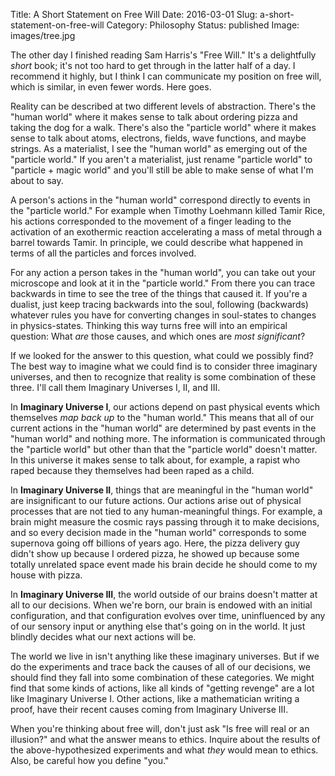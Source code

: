 Title: A Short Statement on Free Will
Date: 2016-03-01
Slug: a-short-statement-on-free-will
Category: Philosophy
Status: published
Image: images/tree.jpg

The other day I finished reading Sam Harris's "Free Will." It's a delightfully
*short* book; it's not too hard to get through in the latter half of a day.
I recommend it highly, but I think I can communicate my position on free will,
which is similar, in even fewer words. Here goes.

Reality can be described at two different levels of abstraction. There's the
"human world" where it makes sense to talk about ordering pizza and taking the
dog for a walk. There's also the "particle world" where it makes sense to talk
about atoms, electrons, fields, wave functions, and maybe strings. As
a materialist, I see the "human world" as emerging out of the "particle world."
If you aren't a materialist, just rename "particle world" to "particle + magic
world" and you'll still be able to make sense of what I'm about to say.

A person's actions in the "human world" correspond directly to events in the
"particle world." For example when Timothy Loehmann killed Tamir Rice, his
actions corresponded to the movement of a finger leading to the activation of an
exothermic reaction accelerating a mass of metal through a barrel towards Tamir.
In principle, we could describe what happened in terms of all the particles and
forces involved.

For any action a person takes in the "human world", you can take out your
microscope and look at it in the "particle world." From there you can trace
backwards in time to see the tree of the things that caused it. If you're
a dualist, just keep tracing backwards into the soul, following (backwards)
whatever rules you have for converting changes in soul-states to changes in
physics-states. Thinking this way turns free will into an empirical question:
What *are* those causes, and which ones are *most significant*?

If we looked for the answer to this question, what could we possibly find? The
best way to imagine what we could find is to consider three imaginary universes,
and then to recognize that reality is some combination of these three. I'll call
them Imaginary Universes I, II, and III.

In **Imaginary Universe I**, our actions depend on past physical events which
themselves *map back up* to the "human world." This means that all of our
current actions in the "human world" are determined by past events in the "human
world" and nothing more. The information is communicated through the "particle
world" but other than that the "particle world" doesn't matter. In this universe
it makes sense to talk about, for example, a rapist who raped because they
themselves had been raped as a child.

In **Imaginary Universe II**, things that are meaningful in the "human world"
are insignificant to our future actions. Our actions arise out of physical
processes that are not tied to any human-meaningful things. For example, a brain
might measure the cosmic rays passing through it to make decisions, and so every
decision made in the "human world" corresponds to some supernova going off
billions of years ago. Here, the pizza delivery guy didn't show up because
I ordered pizza, he showed up because some totally unrelated space event made
his brain decide he should come to my house with pizza.

In **Imaginary Universe III**, the world outside of our brains doesn't matter at
all to our decisions. When we're born, our brain is endowed with an initial
configuration, and that configuration evolves over time, uninfluenced by any of
our sensory input or anything else that's going on in the world. It just blindly
decides what our next actions will be.

The world we live in isn't anything like these imaginary universes. But if we do
the experiments and trace back the causes of all of our decisions, we should
find they fall into some combination of these categories. We might find that
some kinds of actions, like all kinds of "getting revenge" are a lot like
Imaginary Universe I. Other actions, like a mathematician writing a proof, have
their recent causes coming from Imaginary Universe III.

When you're thinking about free will, don't just ask "Is free will real or an
illusion?" and what the answer means to ethics. Inquire about the results of the
above-hypothesized experiments and what *they* would mean to ethics. Also, be
careful how you define "you."
